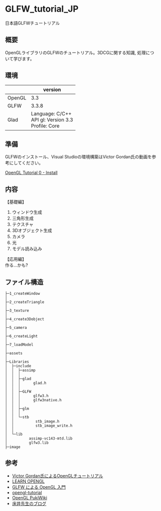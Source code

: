 # GLFW_tutorial_JP
日本語GLFWチュートリアル

## 概要
OpenGLライブラリのGLFWのチュートリアル。3DCGに関する知識, 処理について学びます。

## 環境
|    |  version  |
| ---- | ---- |
|  OpenGL  |  3.3  |
|  GLFW  |  3.3.8 |
| Glad    | Language: C/C++ <br>  API gl: Version 3.3 <br>Profile: Core |

## 準備
GLFWのインストール、Visual Studioの環境構築はVictor Gordan氏の動画を参考にしてください。

[OpenGL Tutorial 0 - Install](https://youtu.be/XpBGwZNyUh0)

## 内容
【基礎編】<br>
1. ウィンドウ生成
2. 三角形生成
3. テクスチャ
4. 3Dオブジェクト生成
5. カメラ
6. 光
7. モデル読み込み

【応用編】<br>
作る...かも?

## ファイル構造
```
├─1_createWindow
│                  
├─2_createTriangle
│                  
├─3_texture
│                  
├─4_create3Dobject
│                  
├─5_camera
│  
├─6_createLight
│                  
├─7_loadModel
│                  
├─assets
│      
├─Libraries
│  ├─include
│  │  ├─assimp
│  │  │              
│  │  ├─glad
│  │  │      glad.h
│  │  │      
│  │  ├─GLFW
│  │  │      glfw3.h
│  │  │      glfw3native.h
│  │  │      
│  │  ├─glm
│  │  │      
│  │  └─stb
│  │          stb_image.h
│  │          stb_image_write.h
│  │          
│  └─lib
│          assimp-vc143-mtd.lib
│          glfw3.lib
├─image
```
## 参考
- [Victor Gordan氏によるOpenGLチュートリアル](https://www.youtube.com/playlist?list=PLPaoO-vpZnumdcb4tZc4x5Q-v7CkrQ6M-)
- [LEARN OPENGL](https://learnopengl.com/)
- [GLFW による OpenGL 入門](https://tokoik.github.io/GLFWdraft.pdf)
- [opengl-tutorial](http://www.opengl-tutorial.org/jp/)
- [OpenGL PukiWiki](https://www.slis.tsukuba.ac.jp/~fujisawa.makoto.fu/cgi-bin/wiki/index.php?OpenGL)
- [床井先生のブログ](https://marina.sys.wakayama-u.ac.jp/~tokoi/?blogcategory=GLFW)